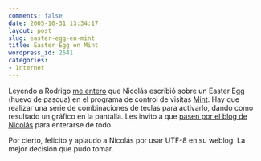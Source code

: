 ```yaml
---
comments: false
date: 2005-10-31 13:34:17
layout: post
slug: easter-egg-en-mint
title: Easter Egg en Mint
wordpress_id: 2641
categories:
- Internet
---
```


Leyendo a Rodrigo [me entero](http://www.16bits.net/archivos/huevo-de-pascua-en-mint/) que Nicolás escribió sobre un Easter Egg (huevo de pascua) en el programa de control de visitas [Mint](http://www.haveamint.com). Hay que realizar una serie de combinaciones de teclas para activarlo, dando como resultado un gráfico en la pantalla. Les invito a que [pasen por el blog de Nicolás](http://www.anotherblog.com.ar/?p=111) para enterarse de todo.





Por cierto, felicito y aplaudo a Nicolás por usar UTF-8 en su weblog. La mejor decisión que pudo tomar.
